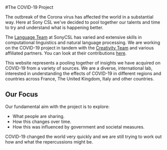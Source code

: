 #The COVID-19 Project

The outbreak of the Corona virus has affected the world in a substantial way. Here at Sony CSL we've decided to pool together our talents and time to try and understand what is happening better.

The [Language Team](https://csl.sony.fr/projects-language/) at SonyCSL has varied and extensive skills in computational linguistics and natural language processing. We are working on the COVID-19 project in tandem with the [Creativity Team](https://csl.sony.fr/projects-creativity/) and various affiliated partners. You can look at their contributions [here](https://sonycslparis.github.io/COVID-INFO/).

This website represents a pooling together of insights we have acquired on COVID-19 from a variety of sources. We are a diverse, international lab, interested in understanding the effects of COVID-19 in different regions and countries across France, The United Kingdom, Italy and other countries.   

## Our Focus

Our fundamental aim with the project is to explore: 

- What people are sharing.
- How this changes over time.
- How this was influenced by government and societal measures.

COVID-19 changed the world very quickly and we are still trying to work out how and what the repercussions might be.